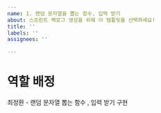```yaml
---
name: 1. 랜덤 문자열을 뽑는 함수, 입력 받기
about: 스프린트 백로그 생성을 위해 이 템플릿을 선택하세요!
title: ''
labels: ''
assignees: ''

---
```


# 역할 배정
최정환 - 랜덤 문자열 뽑는 함수 , 입력 받기 구현
